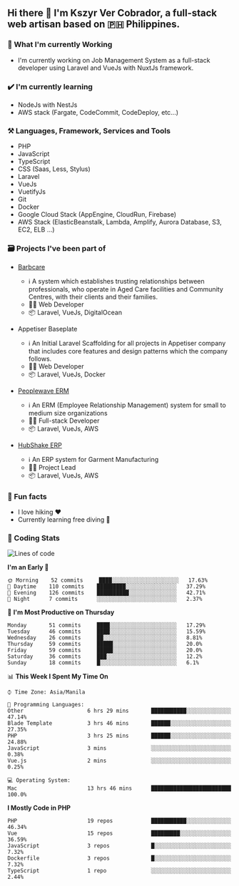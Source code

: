 ## Hi there 👋 I'm Kszyr Ver Cobrador, a full-stack web artisan based on 🇵🇭 Philippines.

### 🚀 What I'm currently Working

- I'm currently working on Job Management System as a full-stack developer using Laravel and VueJs with NuxtJs framework.

### ✔️ I'm currently learning

- NodeJs with NestJs
- AWS stack (Fargate, CodeCommit, CodeDeploy, etc...)

### ⚒️ Languages, Framework, Services and Tools
- PHP
- JavaScript
- TypeScript
- CSS (Saas, Less, Stylus)
- Laravel
- VueJs
- VuetifyJs
- Git
- Docker
- Google Cloud Stack (AppEngine, CloudRun, Firebase)
- AWS Stack (ElasticBeanstalk, Lambda, Amplify, Aurora Database, S3, EC2, ELB ...)


### 🗃 Projects I've been part of

- <a href="https://appetiser.com.au/portfolio/barbcare" target="_blank">Barbcare</a>

  - ℹ️ A system which establishes trusting relationships between professionals, who operate in Aged Care facilities and Community Centres, with their clients and their families.
  - 👨‍💻 Web Developer
  - 📦 Laravel, VueJs, DigitalOcean

- Appetiser Baseplate

  - ℹ️ An Initial Laravel Scaffolding for all projects in Appetiser company that includes core features and design patterns which the company follows.
  - 👨‍💻 Web Developer
  - 📦 Laravel, VueJs, Docker

- <a href="https://peoplewave.co" target="_blank">Peoplewave ERM</a>

  - ℹ️ An ERM (Employee Relationship Management) system for small to medium size organizations
  - 👨‍💻 Full-stack Developer
  - 📦 Laravel, VueJs, AWS

- <a href="https://www.posbang.com/garment-erp" target="_blank">HubShake ERP</a>

  - ℹ️ An ERP system for Garment Manufacturing
  - 👨‍💻 Project Lead
  - 📦 Laravel, VueJs, AWS

### 🌴 Fun facts

- I love hiking ❤️
- Currently learning free diving 🥽

### 🌟 Coding Stats

<!-- WakaTime Stats -->

<!--START_SECTION:waka-->
![Lines of code](https://img.shields.io/badge/From%20Hello%20World%20I%27ve%20Written-489371%20lines%20of%20code-blue)

**I'm an Early 🐤** 

```text
🌞 Morning    52 commits     ████░░░░░░░░░░░░░░░░░░░░░   17.63% 
🌆 Daytime    110 commits    █████████░░░░░░░░░░░░░░░░   37.29% 
🌃 Evening    126 commits    ██████████░░░░░░░░░░░░░░░   42.71% 
🌙 Night      7 commits      ░░░░░░░░░░░░░░░░░░░░░░░░░   2.37%

```
📅 **I'm Most Productive on Thursday** 

```text
Monday       51 commits     ████░░░░░░░░░░░░░░░░░░░░░   17.29% 
Tuesday      46 commits     ████░░░░░░░░░░░░░░░░░░░░░   15.59% 
Wednesday    26 commits     ██░░░░░░░░░░░░░░░░░░░░░░░   8.81% 
Thursday     59 commits     █████░░░░░░░░░░░░░░░░░░░░   20.0% 
Friday       59 commits     █████░░░░░░░░░░░░░░░░░░░░   20.0% 
Saturday     36 commits     ███░░░░░░░░░░░░░░░░░░░░░░   12.2% 
Sunday       18 commits     █░░░░░░░░░░░░░░░░░░░░░░░░   6.1%

```


📊 **This Week I Spent My Time On** 

```text
⌚︎ Time Zone: Asia/Manila

💬 Programming Languages: 
Other                    6 hrs 29 mins       ███████████░░░░░░░░░░░░░░   47.14% 
Blade Template           3 hrs 46 mins       ██████░░░░░░░░░░░░░░░░░░░   27.35% 
PHP                      3 hrs 25 mins       ██████░░░░░░░░░░░░░░░░░░░   24.88% 
JavaScript               3 mins              ░░░░░░░░░░░░░░░░░░░░░░░░░   0.38% 
Vue.js                   2 mins              ░░░░░░░░░░░░░░░░░░░░░░░░░   0.25%

💻 Operating System: 
Mac                      13 hrs 46 mins      █████████████████████████   100.0%

```

**I Mostly Code in PHP** 

```text
PHP                      19 repos            ███████████░░░░░░░░░░░░░░   46.34% 
Vue                      15 repos            █████████░░░░░░░░░░░░░░░░   36.59% 
JavaScript               3 repos             █░░░░░░░░░░░░░░░░░░░░░░░░   7.32% 
Dockerfile               3 repos             █░░░░░░░░░░░░░░░░░░░░░░░░   7.32% 
TypeScript               1 repo              ░░░░░░░░░░░░░░░░░░░░░░░░░   2.44%

```



<!--END_SECTION:waka-->
